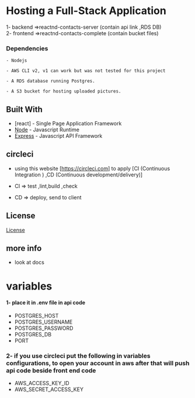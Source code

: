 # Hosting a Full-Stack Application
1- backend  =>reactnd-contacts-server   (contain api link ,RDS DB)<br>
2- frontend =>reactnd-contacts-complete (contain bucket files)


### Dependencies

```
- Nodejs

- AWS CLI v2, v1 can work but was not tested for this project

- A RDS database running Postgres.

- A S3 bucket for hosting uploaded pictures.

```

## Built With

- [react] - Single Page Application Framework
- [Node](https://nodejs.org) - Javascript Runtime
- [Express](https://expressjs.com/) - Javascript API Framework


## circleci
- using this website [https://circleci.com] to apply [CI (Continuous Integration ) ,CD (Continuous development/delivery)]

- CI  => test ,lint,build ,check
- CD  => deploy, send to client


## License

[License](LICENSE.txt)

## more info
- look at docs

# variables 
#### 1- place it in .env file in api code <br>
- POSTGRES_HOST
- POSTGRES_USERNAME
- POSTGRES_PASSWORD
- POSTGRES_DB
- PORT <br>
### 2- if you use circleci put the following in variables configurations, to open your account in aws after that will push api code beside front end code <br>
- AWS_ACCESS_KEY_ID
- AWS_SECRET_ACCESS_KEY
